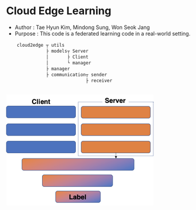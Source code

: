 # Cloud Edge Learning
- Author : Tae Hyun Kim, Mindong Sung, Won Seok Jang
- Purpose : This code is a federated learning code in a real-world setting. 
```
    cloud2edge ┬ utils
               ├ models┬ Server
               │       ├ Client
               │       └ manager
               ├ manager
               ├ communication┬ sender
                              ├ receiver
                              
```
![ex_screenshot](figure/vertical_cloud_edge.png)



